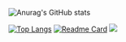 ![Anurag's GitHub stats](https://github-readme-stats.vercel.app/api?username=bjnandi&show_icons=true&hide=contribs,prs&bg_color=DEG,COLOR1,COLOR2,COLOR3...COLOR10)

[![Top Langs](https://github-readme-stats.vercel.app/api/top-langs/?username=bjnandi&layout=compact)](https://github.com/anuraghazra/github-readme-stats)
[![Readme Card](https://github-readme-stats.vercel.app/api/pin/?username=bjnandi&repo=github-readme-stats)](https://github.com/anuraghazra/github-readme-stats)
![](https://komarev.com/ghpvc/?username=bjnandi&color=brightgreen)


